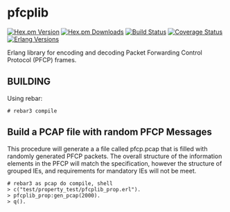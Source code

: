 pfcplib
=======
[![Hex.pm Version][hexpm version]][hexpm]
[![Hex.pm Downloads][hexpm downloads]][hexpm]
[![Build Status][gh badge]][gh]
[![Coverage Status][coveralls badge]][coveralls]
[![Erlang Versions][erlang version badge]][gh]

Erlang library for encoding and decoding Packet Forwarding Control Protocol (PFCP) frames.

BUILDING
--------

Using rebar:

    # rebar3 compile

Build a PCAP file with random PFCP Messages
-------------------------------------------

This procedure will generate a a file called pfcp.pcap that is filled
with randomly generated PFCP packets. The overall structure of the
information elements in the PFCP will match the specification, however
the structure of grouped IEs, and requirements for mandatory IEs will
not be meet.

    # rebar3 as pcap do compile, shell
    > c("test/property_test/pfcplib_prop.erl").
    > pfcplib_prop:gen_pcap(2000).
    > q().

<!-- Badges -->
[hexpm]: https://hex.pm/packages/pfcplib
[hexpm version]: https://img.shields.io/hexpm/v/pfcplib.svg?style=flat-square
[hexpm downloads]: https://img.shields.io/hexpm/dt/pfcplib.svg?style=flat-square
[gh]: https://github.com/travelping/pfcplib/actions/workflows/main.yml
[gh badge]: https://img.shields.io/github/workflow/status/travelping/pfcplib/CI?style=flat-square
[coveralls]: https://coveralls.io/github/travelping/pfcplib
[coveralls badge]: https://img.shields.io/coveralls/travelping/pfcplib/master.svg?style=flat-square
[erlang version badge]: https://img.shields.io/badge/erlang-20.1%20to%2024.0.2-blue.svg?style=flat-square
